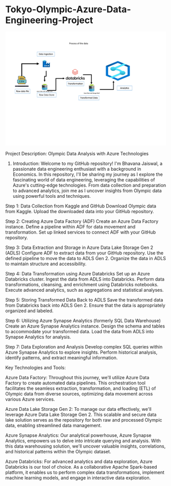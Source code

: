 # Tokyo-Olympic-Azure-Data-Engineering-Project

![image](https://github.com/jaisbhavana/Tokyo-Olympic-Azure-Data-Engineering-Project/blob/main/Doc1.png)

Project Description: Olympic Data Analysis with Azure Technologies
1. Introduction:
Welcome to my GitHub repository! I'm Bhavana Jaiswal, a passionate data engineering enthusiast with a background in Economics. In this repository, I'll be sharing my journey as I explore the fascinating world of data engineering, leveraging the capabilities of Azure's cutting-edge technologies. From data collection and preparation to advanced analytics, join me as I uncover insights from Olympic data using powerful tools and techniques.
 

Step 1: Data Collection from Kaggle and GitHub
Download Olympic data from Kaggle.
Upload the downloaded data into your GitHub repository.

Step 2: Creating Azure Data Factory (ADF)
Create an Azure Data Factory instance.
Define a pipeline within ADF for data movement and transformation.
Set up linked services to connect ADF with your GitHub repository.

Step 3: Data Extraction and Storage in Azure Data Lake Storage Gen 2 (ADLS)
Configure ADF to extract data from your GitHub repository.
Use the defined pipeline to move the data to ADLS Gen 2.
Organize the data in ADLS to maintain structure and accessibility.

Step 4: Data Transformation using Azure Databricks
Set up an Azure Databricks cluster.
Ingest the data from ADLS into Databricks.
Perform data transformations, cleansing, and enrichment using Databricks notebooks.
Execute advanced analytics, such as aggregations and statistical analyses.

Step 5: Storing Transformed Data Back to ADLS
Save the transformed data from Databricks back into ADLS Gen 2.
Ensure that the data is appropriately organized and labeled.

Step 6: Utilizing Azure Synapse Analytics (formerly SQL Data Warehouse)
Create an Azure Synapse Analytics instance.
Design the schema and tables to accommodate your transformed data.
Load the data from ADLS into Synapse Analytics for analysis.

Step 7: Data Exploration and Analysis
Develop complex SQL queries within Azure Synapse Analytics to explore insights.
Perform historical analysis, identify patterns, and extract meaningful information.


Key Technologies and Tools:

Azure Data Factory: Throughout this journey, we'll utilize Azure Data Factory to create automated data pipelines. This orchestration tool facilitates the seamless extraction, transformation, and loading (ETL) of Olympic data from diverse sources, optimizing data movement across various Azure services.

Azure Data Lake Storage Gen 2: To manage our data effectively, we'll leverage Azure Data Lake Storage Gen 2. This scalable and secure data lake solution serves as the repository for both raw and processed Olympic data, enabling streamlined data management.

Azure Synapse Analytics: Our analytical powerhouse, Azure Synapse Analytics, empowers us to delve into intricate querying and analysis. With this data warehousing solution, we'll uncover valuable insights, correlations, and historical patterns within the Olympic dataset.

Azure Databricks: For advanced analytics and data exploration, Azure Databricks is our tool of choice. As a collaborative Apache Spark-based platform, it enables us to perform complex data transformations, implement machine learning models, and engage in interactive data exploration.









